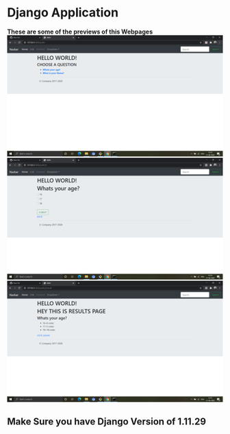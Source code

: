 <H1>
Django Application
</h1>
<b>
These are some of the previews of this Webpages
</b>
<img src="images/screen1.png"><br>
<img src="images/screen2.png"><br>
<img src="images/screen3.png"><br>


<h2>
Make Sure you have Django Version of 1.11.29
</h2>
